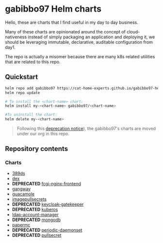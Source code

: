 # gabibbo97 Helm charts

Hello, these are charts that I find useful in my day to day business.

Many of these charts are opinionated around the concept of cloud-nativeness instead of simply packaging an application and deploying it, we should be leveraging immutable,  declarative, auditable configuration from day1.

The repo is actually a misomer because there are many k8s related utilities that are related to this repo.

## Quickstart

```bash
helm repo add gabibbo97 https://cat-home-experts.github.io/gabibbo97-helm-charts
helm repo update

# To install the <chart-name> chart:
helm install my-<chart-name> gabibbo97/<chart-name>

#To uninstall the chart:
helm delete my-<chart-name>
```

> Following this [deprecation notice](https://github.blog/changelog/2021-01-29-github-pages-will-stop-redirecting-pages-sites-from-github-com-after-april-15-2021/)), the gabibbo97's charts are moved under our org in this repo.

## Repository contents

### Charts

* [389ds](charts/389ds)
* [dex](charts/dex)
* __DEPRECATED__ [fcgi-nginx-frontend](charts/fcgi-nginx-frontend)
* [gangway](charts/gangway)
* [guacamole](charts/guacamole)
* [imagepullsecrets](charts/imagepullsecrets)
* __DEPRECATED__ [keycloak-gatekeeper](charts/keycloak-gatekeeper)
* __DEPRECATED__ [kuberos](charts/kuberos)
* [ldap-account-manager](charts/ldap-account-manager)
* __DEPRECATED__ [mongodb](charts/mongodb)
* [papermc](charts/papermc)
* __DEPRECATED__ [periodic-daemonset](charts/periodic-daemonset)
* __DEPRECATED__ [pullsecret](charts/pullsecret)
